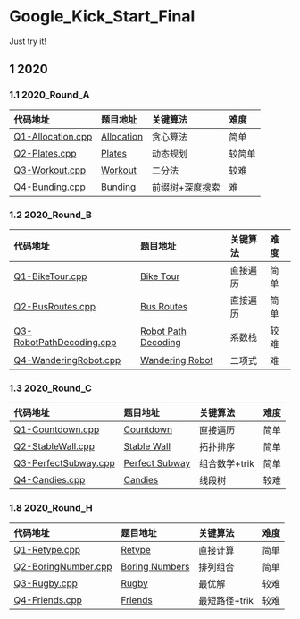 # Google_Kick_Start_Final

Just try it!

## 1 2020

### 1.1 2020_Round_A

| 代码地址                                                                       |                                                               题目地址                                                               |        关键算法 |   难度 |
| :----------------------------------------------------------------------------- | :---------------------------------------------------------------------------------------------------------------------------------- | :-------------- | :----- |
| <a href="2020_Round_A/Q1-Allocation.cpp" target="_blank">Q1-Allocation.cpp</a> | <a href="https://codingcompetitions.withgoogle.com/kickstart/round/000000000019ffc7/00000000001d3f56" target="_blank">Allocation</a> |        贪心算法 |   简单 |
| <a href="2020_Round_A/Q2-Plates.cpp" target="_blank">Q2-Plates.cpp</a>         |   <a href="https://codingcompetitions.withgoogle.com/kickstart/round/000000000019ffc7/00000000001d40bb" target="_blank">Plates</a>   |        动态规划 | 较简单 |
| <a href="2020_Round_A/Q3-Workout.cpp" target="_blank">Q3-Workout.cpp</a>       |  <a href="https://codingcompetitions.withgoogle.com/kickstart/round/000000000019ffc7/00000000001d3f5b" target="_blank">Workout</a>   |          二分法 |   较难 |
| <a href="2020_Round_A/Q4-Bunding.cpp" target="_blank">Q4-Bunding.cpp</a>       |  <a href="https://codingcompetitions.withgoogle.com/kickstart/round/000000000019ffc7/00000000001d3ff3" target="_blank">Bunding</a>   | 前缀树+深度搜索 |     难 |

### 1.2 2020_Round_B

| 代码地址                                                                       |                                                               题目地址                                                               |        关键算法 |   难度 |
| :----------------------------------------------------------------------------- | :---------------------------------------------------------------------------------------------------------------------------------- | :-------------- | :----- |
| <a href="2020_Round_B/Q1-BikeTour.cpp" target="_blank">Q1-BikeTour.cpp</a>                   |      <a href="https://codingcompetitions.withgoogle.com/kickstart/round/000000000019ffc8/00000000002d82e6" target="_blank">Bike Tour</a>      | 直接遍历 | 简单 |
| <a href="2020_Round_B/Q2-BusRoutes.cpp" target="_blank">Q2-BusRoutes.cpp</a>                 |     <a href="https://codingcompetitions.withgoogle.com/kickstart/round/000000000019ffc8/00000000002d83bf" target="_blank">Bus Routes</a>      | 直接遍历 | 简单 |
| <a href="2020_Round_B/Q3-RobotPathDecoding.cpp" target="_blank">Q3-RobotPathDecoding.cpp</a> | <a href="https://codingcompetitions.withgoogle.com/kickstart/round/000000000019ffc8/00000000002d83dc" target="_blank">Robot Path Decoding</a> |   系数栈 | 较难 |
| <a href="2020_Round_B/Q4-WanderingRobot.cpp" target="_blank">Q4-WanderingRobot.cpp</a>       |   <a href="https://codingcompetitions.withgoogle.com/kickstart/round/000000000019ffc8/00000000002d8565" target="_blank">Wandering Robot</a>   |   二项式 |   难 |

### 1.3 2020_Round_C

| 代码地址                                                                             | 题目地址                                                                                                                                 | 关键算法      | 难度 |
| :----------------------------------------------------------------------------------- | :--------------------------------------------------------------------------------------------------------------------------------------- | :------------ | :--- |
| <a href="2020_Round_C/Q1-Countdown.cpp" target="_blank">Q1-Countdown.cpp</a>         | <a href="https://codingcompetitions.withgoogle.com/kickstart/round/000000000019ff43/00000000003380d2" target="_blank">Countdown</a>      | 直接遍历      | 简单 |
| <a href="2020_Round_C/Q2-StableWall.cpp" target="_blank">Q2-StableWall.cpp</a>       | <a href="https://codingcompetitions.withgoogle.com/kickstart/round/000000000019ff43/00000000003379bb" target="_blank">Stable Wall</a>    | 拓扑排序      | 简单 |
| <a href="2020_Round_C/Q3-PerfectSubway.cpp" target="_blank">Q3-PerfectSubway.cpp</a> | <a href="https://codingcompetitions.withgoogle.com/kickstart/round/000000000019ff43/00000000003381cb" target="_blank">Perfect Subway</a> | 组合数学+trik | 简单 |
| <a href="2020_Round_C/Q4-Candies.cpp" target="_blank">Q4-Candies.cpp</a>             | <a href="https://codingcompetitions.withgoogle.com/kickstart/round/000000000019ff43/0000000000337b4d" target="_blank">Candies</a>        | 线段树        | 较难 |

### 1.8 2020_Round_H

| 代码地址                                                                           | 题目地址                                                                                                                                 | 关键算法      | 难度 |
| :--------------------------------------------------------------------------------- | :--------------------------------------------------------------------------------------------------------------------------------------- | :------------ | :--- |
| <a href="2020_Round_H/Q1-Retype.cpp" target="_blank">Q1-Retype.cpp</a>             | <a href="https://codingcompetitions.withgoogle.com/kickstart/round/000000000019ff49/000000000043adc7" target="_blank">Retype</a>         | 直接计算      | 简单 |
| <a href="2020_Round_H/Q2-BoringNumber.cpp" target="_blank">Q2-BoringNumber.cpp</a> | <a href="https://codingcompetitions.withgoogle.com/kickstart/round/000000000019ff49/000000000043b0c6" target="_blank">Boring Numbers</a> | 排列组合      | 简单 |
| <a href="2020_Round_H/Q3-Rugby.cpp" target="_blank">Q3-Rugby.cpp</a>               | <a href="https://codingcompetitions.withgoogle.com/kickstart/round/000000000019ff49/000000000043b027" target="_blank">Rugby</a>          | 最优解        | 较难 |
| <a href="2020_Round_H/Q4-Friends.cpp" target="_blank">Q4-Friends.cpp</a>           | <a href="https://codingcompetitions.withgoogle.com/kickstart/round/000000000019ff49/000000000043aee7" target="_blank">Friends</a>        | 最短路径+trik | 较难 |



